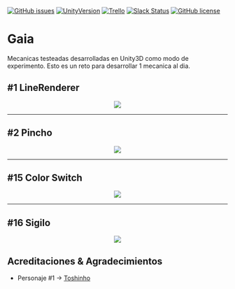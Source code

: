 [![GitHub issues](https://img.shields.io/github/issues/Nerve-Alexandria/Gaia.svg)](https://github.com/Nerve-Alexandria/Gaia/issues)
[![UnityVersion](https://img.shields.io/badge/Unity-5.6.1f1-blue.svg)](https://unity3d.com/es)
[![Trello](https://img.shields.io/badge/Trello-OFF-red.svg)](https://github.com/MOON-TYPE/MIcaros)
[![Slack Status](https://moonantonio.herokuapp.com/badge.svg)](https://moonantonio.herokuapp.com/)
[![GitHub license](https://img.shields.io/badge/license-MIT-blue.svg)](https://raw.githubusercontent.com/Nerve-Alexandria/Gaia/master/LICENSE)

# Gaia
Mecanicas testeadas desarrolladas en Unity3D como modo de experimento. Esto es un reto para desarrollar 1 mecanica al dia.

## #1 LineRenderer
<p align="center">
  <img src="https://github.com/Nerve-Alexandria/Gaia/blob/master/res/prev01.gif?raw=true">
</p>

---

## #2 Pincho
<p align="center">
  <img src="https://github.com/Nerve-Alexandria/Gaia/blob/master/res/prev02.gif?raw=true">
</p>

---

## #15 Color Switch
<p align="center">
  <img src="https://github.com/Nerve-Alexandria/Gaia/blob/master/res/prev15.gif?raw=true">
</p>

---

## #16 Sigilo
<p align="center">
  <img src="https://github.com/Nerve-Alexandria/Gaia/blob/master/res/prev16.gif?raw=true">
</p>


## Acreditaciones & Agradecimientos

* Personaje #1 -> [Toshinho][1]


[1]: http://toshinho.deviantart.com/
